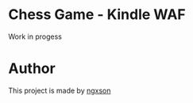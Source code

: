 # Chess Game - Kindle WAF

Work in progess

# Author

This project is made by [ngxson](https://ngxson.com)
